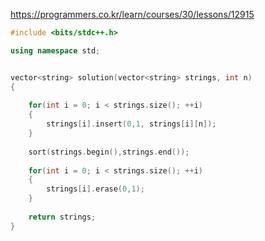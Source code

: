 https://programmers.co.kr/learn/courses/30/lessons/12915

```c++
#include <bits/stdc++.h>

using namespace std;


vector<string> solution(vector<string> strings, int n) 
{
 
    for(int i = 0; i < strings.size(); ++i)
    {
        strings[i].insert(0,1, strings[i][n]);
    }
    
    sort(strings.begin(),strings.end());
    
    for(int i = 0; i < strings.size(); ++i)
    {
        strings[i].erase(0,1);
    }
    
    return strings;
}
```
